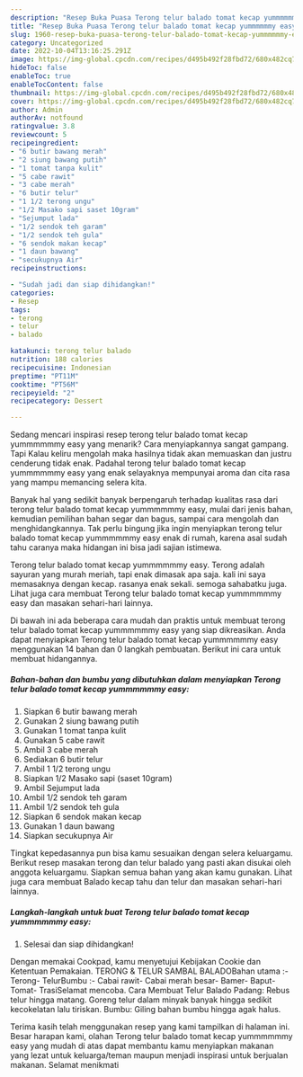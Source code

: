 ```yaml
---
description: "Resep Buka Puasa Terong telur balado tomat kecap yummmmmmy easy Anti Gagal"
title: "Resep Buka Puasa Terong telur balado tomat kecap yummmmmmy easy Anti Gagal"
slug: 1960-resep-buka-puasa-terong-telur-balado-tomat-kecap-yummmmmmy-easy-anti-gagal
category: Uncategorized
date: 2022-10-04T13:16:25.291Z
image: https://img-global.cpcdn.com/recipes/d495b492f28fbd72/680x482cq70/terong-telur-balado-tomat-kecap-yummmmmmy-easy-foto-resep-utama.jpg
hideToc: false
enableToc: true
enableTocContent: false
thumbnail: https://img-global.cpcdn.com/recipes/d495b492f28fbd72/680x482cq70/terong-telur-balado-tomat-kecap-yummmmmmy-easy-foto-resep-utama.jpg
cover: https://img-global.cpcdn.com/recipes/d495b492f28fbd72/680x482cq70/terong-telur-balado-tomat-kecap-yummmmmmy-easy-foto-resep-utama.jpg
author: Admin
authorAv: notfound
ratingvalue: 3.8
reviewcount: 5
recipeingredient:
- "6 butir bawang merah"
- "2 siung bawang putih"
- "1 tomat tanpa kulit"
- "5 cabe rawit"
- "3 cabe merah"
- "6 butir telur"
- "1 1/2 terong ungu"
- "1/2 Masako sapi saset 10gram"
- "Sejumput lada"
- "1/2 sendok teh garam"
- "1/2 sendok teh gula"
- "6 sendok makan kecap"
- "1 daun bawang"
- "secukupnya Air"
recipeinstructions:

- "Sudah jadi dan siap dihidangkan!"
categories:
- Resep
tags:
- terong
- telur
- balado

katakunci: terong telur balado 
nutrition: 188 calories
recipecuisine: Indonesian
preptime: "PT11M"
cooktime: "PT56M"
recipeyield: "2"
recipecategory: Dessert

---
```



Sedang mencari inspirasi resep terong telur balado tomat kecap yummmmmmy easy yang menarik? Cara menyiapkannya sangat gampang. Tapi Kalau keliru mengolah maka hasilnya tidak akan memuaskan dan justru cenderung tidak enak. Padahal terong telur balado tomat kecap yummmmmmy easy yang enak selayaknya mempunyai aroma dan cita rasa yang mampu memancing selera kita.


Banyak hal yang sedikit banyak berpengaruh terhadap kualitas rasa dari terong telur balado tomat kecap yummmmmmy easy, mulai dari jenis bahan, kemudian pemilihan bahan segar dan bagus, sampai cara mengolah dan menghidangkannya. Tak perlu bingung jika ingin menyiapkan terong telur balado tomat kecap yummmmmmy easy enak di rumah, karena asal sudah tahu caranya maka hidangan ini bisa jadi sajian istimewa.

Terong telur balado tomat kecap yummmmmmy easy. Terong adalah sayuran yang murah meriah, tapi enak dimasak apa saja. kali ini saya memasaknya dengan kecap. rasanya enak sekali. semoga sahabatku juga. Lihat juga cara membuat Terong telur balado tomat kecap yummmmmmy easy dan masakan sehari-hari lainnya.


Di bawah ini ada beberapa cara mudah dan praktis untuk membuat terong telur balado tomat kecap yummmmmmy easy yang siap dikreasikan. Anda dapat menyiapkan Terong telur balado tomat kecap yummmmmmy easy menggunakan 14 bahan dan 0 langkah pembuatan. Berikut ini cara untuk membuat hidangannya.

<!--inarticleads1-->

##### Bahan-bahan dan bumbu yang dibutuhkan dalam menyiapkan Terong telur balado tomat kecap yummmmmmy easy:

1. Siapkan 6 butir bawang merah
1. Gunakan 2 siung bawang putih
1. Gunakan 1 tomat tanpa kulit
1. Gunakan 5 cabe rawit
1. Ambil 3 cabe merah
1. Sediakan 6 butir telur
1. Ambil 1 1/2 terong ungu
1. Siapkan 1/2 Masako sapi (saset 10gram)
1. Ambil Sejumput lada
1. Ambil 1/2 sendok teh garam
1. Ambil 1/2 sendok teh gula
1. Siapkan 6 sendok makan kecap
1. Gunakan 1 daun bawang
1. Siapkan secukupnya Air


Tingkat kepedasannya pun bisa kamu sesuaikan dengan selera keluargamu. Berikut resep masakan terong dan telur balado yang pasti akan disukai oleh anggota keluargamu. Siapkan semua bahan yang akan kamu gunakan. Lihat juga cara membuat Balado kecap tahu dan telur dan masakan sehari-hari lainnya. 

<!--inarticleads2-->

##### Langkah-langkah untuk buat Terong telur balado tomat kecap yummmmmmy easy:


1. Selesai dan siap dihidangkan!

Dengan memakai Cookpad, kamu menyetujui Kebijakan Cookie dan Ketentuan Pemakaian. TERONG &amp; TELUR SAMBAL BALADOBahan utama :- Terong- TelurBumbu :- Cabai rawit- Cabai merah besar- Bamer- Baput- Tomat- TrasiSelamat mencoba. Cara Membuat Telur Balado Padang: Rebus telur hingga matang. Goreng telur dalam minyak banyak hingga sedikit kecokelatan lalu tiriskan. Bumbu: Giling bahan bumbu hingga agak halus. 

Terima kasih telah menggunakan resep yang kami tampilkan di halaman ini. Besar harapan kami, olahan Terong telur balado tomat kecap yummmmmmy easy yang mudah di atas dapat membantu kamu menyiapkan makanan yang lezat untuk keluarga/teman maupun menjadi inspirasi untuk berjualan makanan. Selamat menikmati

